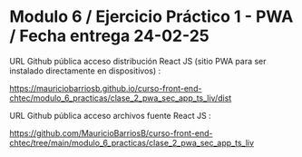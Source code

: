 # Modulo 6 / Ejercicio Práctico 1 - PWA / Fecha entrega 24-02-25

URL Github pública acceso distribución React JS (sitio PWA para ser instalado directamente en dispositivos) :

https://mauriciobarriosb.github.io/curso-front-end-chtec/modulo_6_practicas/clase_2_pwa_sec_app_ts_liv/dist

URL Github pública acceso archivos fuente React JS :

https://github.com/MauricioBarriosB/curso-front-end-chtec/tree/main/modulo_6_practicas/clase_2_pwa_sec_app_ts_liv